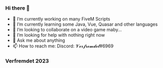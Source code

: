 ### Hi there 👋

- 🔭 I’m currently working on many FiveM Scripts
- 🌱 I’m currently learning some Java, Vue, Quasar and other languages 
- 👯 I’m looking to collaborate on a video game maby...
- 🤔 I’m looking for help with nothing right now
- 💬 Ask me about anything
- 📫 How to reach me: Discord: 𝓥𝓮𝓻𝓯𝓻𝓮𝓶𝓭𝓮𝓽#6969 

### Verfremdet 2023
